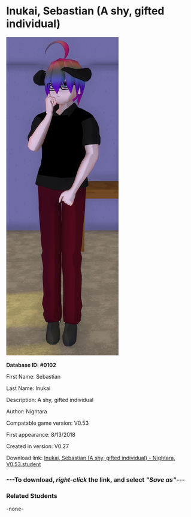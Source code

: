 # Inukai, Sebastian (A shy, gifted individual)

<img src="../../Files/Images/Inukai, Sebastian (A shy, gifted individual).png" title="Inukai, Sebastian (A shy, gifted individual) - Nightara, V0.53">

**Database ID: #0102**

First Name: Sebastian

Last Name: Inukai

Description: A shy, gifted individual

Author: Nightara

Compatable game version: V0.53

First appearance: 8/13/2018

Created in version: V0.27

Download link: <a href="https://raw.githubusercontent.com/Arbiter1223/Daigaku-Gurashi-Custom-Students/master/Files/Student%20Files/Inukai%2C%20Sebastian%20(A%20shy%2C%20gifted%20individual)%20-%20Nightara%2C%20V0.53.student">Inukai, Sebastian (A shy, gifted individual) - Nightara, V0.53.student</a>

### ---**To download, _right-click_ the link, and select _"Save as"_**---

### Related Students

-none-
